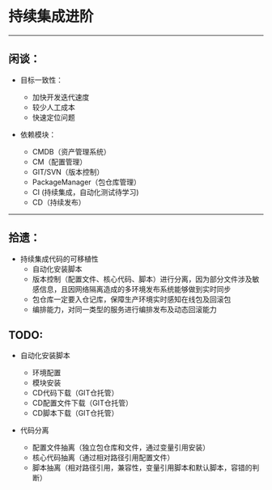 # 持续集成进阶
---

## 闲谈：

- 目标一致性：
    - 加快开发迭代速度
    - 较少人工成本
    - 快速定位问题
    
    
- 依赖模块：
    - CMDB（资产管理系统）
    - CM（配置管理）
    - GIT/SVN（版本控制）
    - PackageManager（包仓库管理）
    - CI (持续集成，自动化测试待学习)
    - CD（持续发布）
    
---

## 拾遗：

- 持续集成代码的可移植性
    - 自动化安装脚本
    - 版本控制（配置文件、核心代码、脚本）进行分离，因为部分文件涉及敏感信息，且因网络隔离造成的多环境发布系统能够做到实时同步
    - 包仓库一定要入仓记库，保障生产环境实时感知在线包及回滚包
    - 编排能力，对同一类型的服务进行编排发布及动态回滚能力
    
## TODO:

- 自动化安装脚本
    - 环境配置
    - 模块安装
    - CD代码下载（GIT仓托管）
    - CD配置文件下载（GIT仓托管）
    - CD脚本下载（GIT仓托管）
    
    
- 代码分离
    - 配置文件抽离（独立包仓库和文件，通过变量引用安装）
    - 核心代码抽离（通过相对路径引用配置文件）
    - 脚本抽离（相对路径引用，兼容性，变量引用脚本和默认脚本，容错的判断）
    
    